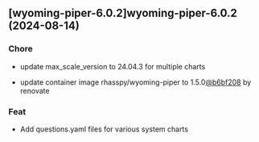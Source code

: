 

## [wyoming-piper-6.0.2]wyoming-piper-6.0.2 (2024-08-14)

### Chore



- update max_scale_version to 24.04.3 for multiple charts

- update container image rhasspy/wyoming-piper to 1.5.0[@b6bf208](https://github.com/b6bf208) by renovate

### Feat



- Add questions.yaml files for various system charts